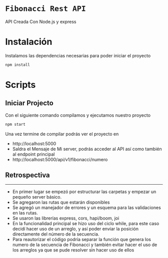 
# `Fibonacci Rest API`
API Creada Con Node.js y express

# Instalación
Instalamos las dependencias necesarias para poder iniciar el proyecto
```bash
npm install
```

# Scripts
## Iniciar Projecto
Con el siguiente comando compilamos y ejecutamos nuestro proyecto
```bash
npm start
```
Una vez termine de compilar podrás ver el proyecto en 
- http://localhost:5000
- Saldra el Mensaje de Mi server, podrás acceder al API así como también al endpoint principal
- http://localhost:5000/api/v1/fibonacci/numero

## Retrospectiva
----
- En primer lugar se empezó por estructurar las carpetas y empezar un pequeño server básico.
- Se agregaron las rutas que estarán disponibles
- Se agregó un manejador de errores y un esquema para las validaciones en las rutas. 
- Se usaron las librerías express, cors, hapi/boom, joi
- En la funcionalidad principal se hizo uso del ciclo while, para este caso decidí hacer uso de un arreglo, y así poder enviar la posición directamente del número de la secuencia.
- Para reautorizar el código podría separar la función que genera los numero de la secuencia de Fibonacci y también evitar hacer el uso de los arreglos ya que se pude resolver sin hacer uso de ellos
